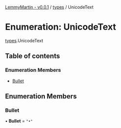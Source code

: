 [LemmyMartin - v0.0.1](../README.md) / [types](../modules/types.md) / UnicodeText

# Enumeration: UnicodeText

[types](../modules/types.md).UnicodeText

## Table of contents

### Enumeration Members

- [Bullet](types.UnicodeText.md#bullet)

## Enumeration Members

### Bullet

• **Bullet** = ``"•"``
